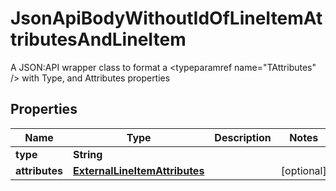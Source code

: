 

# JsonApiBodyWithoutIdOfLineItemAttributesAndLineItem

A JSON:API wrapper class to format a <typeparamref name=\"TAttributes\" /> with Type, and  Attributes properties

## Properties

Name | Type | Description | Notes
------------ | ------------- | ------------- | -------------
**type** | **String** |  | 
**attributes** | [**ExternalLineItemAttributes**](ExternalLineItemAttributes.md) |  |  [optional]



